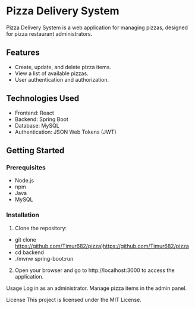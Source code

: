 # Pizza Delivery System

Pizza Delivery System is a web application for managing pizzas, designed for pizza restaurant administrators.

## Features

- Create, update, and delete pizza items.
- View a list of available pizzas.
- User authentication and authorization.

## Technologies Used

- Frontend: React
- Backend: Spring Boot
- Database: MySQL
- Authentication: JSON Web Tokens (JWT)

## Getting Started

### Prerequisites

- Node.js
- npm
- Java
- MySQL

### Installation

1. Clone the repository:

- git clone https://github.com/Timur682/pizza)https://github.com/Timur682/pizza
- cd backend
- ./mvnw spring-boot:run

2. Open your browser and go to http://localhost:3000 to access the application.

Usage
Log in as an administrator.
Manage pizza items in the admin panel.

License
This project is licensed under the MIT License.
